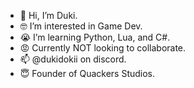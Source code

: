 - 👋 Hi, I’m Duki.
- 🤓 I’m interested in Game Dev.
- 😭 I’m learning Python, Lua, and C#.
- 😡 Currently NOT looking to collaborate.
- 📫 @dukidokii on discord.
- 😇 Founder of Quackers Studios.

